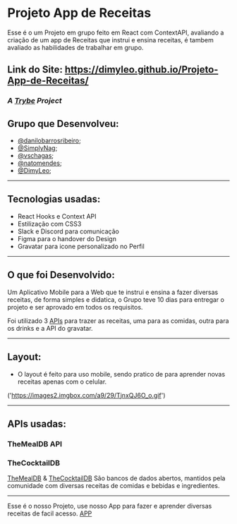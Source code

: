 # Projeto App de Receitas
Esse é o um Projeto em grupo feito em React com ContextAPI, avaliando a criação de um app de Receitas que instrui e ensina receitas, é tambem avaliado as habilidades de trabalhar em grupo.

## Link do Site: https://dimyleo.github.io/Projeto-App-de-Receitas/

### _A [Trybe](https://www.betrybe.com/) Project_

## Grupo que Desenvolveu:

  - [@danilobarrosribeiro](https://github.com/danilobarrosribeiro);
  - [@SimplyNag](https://github.com/SimplyNag);
  - [@vschagas](https://github.com/vschagas);
  - [@natomendes](https://github.com/natomendes);
  - [@DimyLeo](https://github.com/DimyLeo);

---
## Tecnologias usadas:

  - React Hooks e Context API
  - Estilização com CSS3
  - Slack e Discord para comunicação
  - Figma para o handover do Design
  - Gravatar para icone personalizado no Perfil

---
## O que foi Desenvolvido:

Um Aplicativo Mobile para a Web que te instrui e ensina a fazer diversas receitas, de forma simples e didatica, 
o Grupo teve 10 dias para entregar o projeto e ser aprovado em todos os requisitos.

Foi utilizado 3 [APIs](#apis-usadas) para trazer as receitas, uma para as comidas, outra para os drinks e a API do gravatar.

---
## Layout:
  
  - O layout é feito para uso mobile, sendo pratico de para aprender novas receitas apenas com o celular.

  ('https://images2.imgbox.com/a9/29/TjnxQJ6O_o.gif')

---
## APIs usadas:
### TheMealDB API
### TheCocktailDB

[TheMealDB](https://www.themealdb.com/) & [TheCocktailDB](https://www.thecocktaildb.com/) São bancos de dados abertos, mantidos pela comunidade com diversas receitas de comidas e bebidas e ingredientes.

---
Esse é o nosso Projeto, use nosso App para fazer e aprender diversas receitas de facil acesso. <a href='https://dimyleo.github.io/Projeto-App-de-Receitas/'>APP</a>
